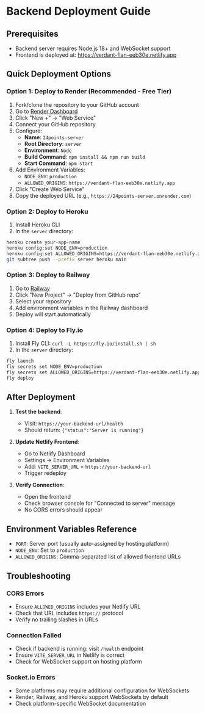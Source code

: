 # Backend Deployment Guide

## Prerequisites
- Backend server requires Node.js 18+ and WebSocket support
- Frontend is deployed at: https://verdant-flan-eeb30e.netlify.app

## Quick Deployment Options

### Option 1: Deploy to Render (Recommended - Free Tier)

1. Fork/clone the repository to your GitHub account
2. Go to [Render Dashboard](https://dashboard.render.com)
3. Click "New +" → "Web Service"
4. Connect your GitHub repository
5. Configure:
   - **Name**: `24points-server`
   - **Root Directory**: `server`
   - **Environment**: `Node`
   - **Build Command**: `npm install && npm run build`
   - **Start Command**: `npm start`
6. Add Environment Variables:
   - `NODE_ENV`: `production`
   - `ALLOWED_ORIGINS`: `https://verdant-flan-eeb30e.netlify.app`
7. Click "Create Web Service"
8. Copy the deployed URL (e.g., `https://24points-server.onrender.com`)

### Option 2: Deploy to Heroku

1. Install Heroku CLI
2. In the `server` directory:
```bash
heroku create your-app-name
heroku config:set NODE_ENV=production
heroku config:set ALLOWED_ORIGINS=https://verdant-flan-eeb30e.netlify.app
git subtree push --prefix server heroku main
```

### Option 3: Deploy to Railway

1. Go to [Railway](https://railway.app)
2. Click "New Project" → "Deploy from GitHub repo"
3. Select your repository
4. Add environment variables in the Railway dashboard
5. Deploy will start automatically

### Option 4: Deploy to Fly.io

1. Install Fly CLI: `curl -L https://fly.io/install.sh | sh`
2. In the `server` directory:
```bash
fly launch
fly secrets set NODE_ENV=production
fly secrets set ALLOWED_ORIGINS=https://verdant-flan-eeb30e.netlify.app
fly deploy
```

## After Deployment

1. **Test the backend**:
   - Visit: `https://your-backend-url/health`
   - Should return: `{"status":"Server is running"}`

2. **Update Netlify Frontend**:
   - Go to Netlify Dashboard
   - Settings → Environment Variables
   - Add: `VITE_SERVER_URL` = `https://your-backend-url`
   - Trigger redeploy

3. **Verify Connection**:
   - Open the frontend
   - Check browser console for "Connected to server" message
   - No CORS errors should appear

## Environment Variables Reference

- `PORT`: Server port (usually auto-assigned by hosting platform)
- `NODE_ENV`: Set to `production`
- `ALLOWED_ORIGINS`: Comma-separated list of allowed frontend URLs

## Troubleshooting

### CORS Errors
- Ensure `ALLOWED_ORIGINS` includes your Netlify URL
- Check that URL includes `https://` protocol
- Verify no trailing slashes in URLs

### Connection Failed
- Check if backend is running: visit `/health` endpoint
- Ensure `VITE_SERVER_URL` in Netlify is correct
- Check for WebSocket support on hosting platform

### Socket.io Errors
- Some platforms may require additional configuration for WebSockets
- Render, Railway, and Heroku support WebSockets by default
- Check platform-specific WebSocket documentation